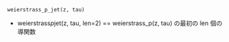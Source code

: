 ```
weierstrass_p_jet(z, tau)
```

  * weierstrass*p*jet(z, tau, len=2) == weierstrass_p(z, tau) の最初の len 個の導関数

